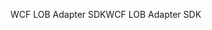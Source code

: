 <span data-ttu-id="c8ec3-101">WCF LOB Adapter SDK</span><span class="sxs-lookup"><span data-stu-id="c8ec3-101">WCF LOB Adapter SDK</span></span>